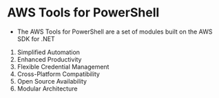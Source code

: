 # AWS Tools for PowerShell
- The AWS Tools for PowerShell are a set of modules built on the AWS SDK for .NET

1. Simplified Automation
2. Enhanced Productivity
3. Flexible Credential Management
4. Cross-Platform Compatibility
5. Open Source Availability
6. Modular Architecture

